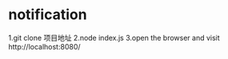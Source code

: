 # notification
1.git clone 项目地址
2.node index.js
3.open the browser and visit http://localhost:8080/
